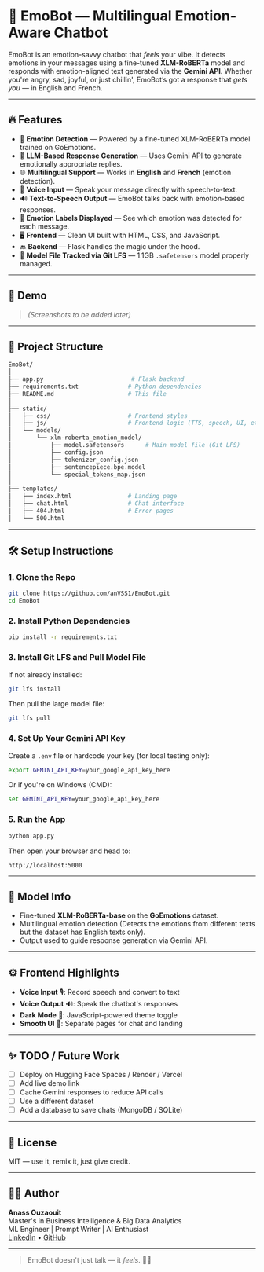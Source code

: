# 🧠 EmoBot — Multilingual Emotion-Aware Chatbot

EmoBot is an emotion-savvy chatbot that *feels* your vibe. It detects emotions in your messages using a fine-tuned **XLM-RoBERTa** model and responds with emotion-aligned text generated via the **Gemini API**. Whether you're angry, sad, joyful, or just chillin', EmoBot’s got a response that *gets you* — in English and French.

---

## 🔥 Features

- 🎯 **Emotion Detection** — Powered by a fine-tuned XLM-RoBERTa model trained on GoEmotions.
- 💬 **LLM-Based Response Generation** — Uses Gemini API to generate emotionally appropriate replies.
- 🌐 **Multilingual Support** — Works in **English** and **French** (emotion detection).
- 🎤 **Voice Input** — Speak your message directly with speech-to-text.
- 🔊 **Text-to-Speech Output** — EmoBot talks back with emotion-based responses.
- 🧠 **Emotion Labels Displayed** — See which emotion was detected for each message.
- 🖥️ **Frontend** — Clean UI built with HTML, CSS, and JavaScript.
- 🔙 **Backend** — Flask handles the magic under the hood.
- 🧳 **Model File Tracked via Git LFS** — 1.1GB `.safetensors` model properly managed.

---

## 🚀 Demo

> _(Screenshots to be added later)_

---

## 📁 Project Structure

```bash
EmoBot/
│
├── app.py                         # Flask backend
├── requirements.txt              # Python dependencies
├── README.md                     # This file
│
├── static/
│   ├── css/                      # Frontend styles
│   ├── js/                       # Frontend logic (TTS, speech, UI, etc.)
│   └── models/
│       └── xlm-roberta_emotion_model/
│           ├── model.safetensors      # Main model file (Git LFS)
│           ├── config.json
│           ├── tokenizer_config.json
│           ├── sentencepiece.bpe.model
│           └── special_tokens_map.json
│
├── templates/
│   ├── index.html                # Landing page
│   ├── chat.html                 # Chat interface
│   ├── 404.html                  # Error pages
│   └── 500.html
```

---

## 🛠️ Setup Instructions

### 1. Clone the Repo

```bash
git clone https://github.com/anVSS1/EmoBot.git
cd EmoBot
```

### 2. Install Python Dependencies

```bash
pip install -r requirements.txt
```

### 3. Install Git LFS and Pull Model File

If not already installed:

```bash
git lfs install
```

Then pull the large model file:

```bash
git lfs pull
```

### 4. Set Up Your Gemini API Key

Create a `.env` file or hardcode your key (for local testing only):

```bash
export GEMINI_API_KEY=your_google_api_key_here
```

Or if you're on Windows (CMD):

```cmd
set GEMINI_API_KEY=your_google_api_key_here
```

### 5. Run the App

```bash
python app.py
```

Then open your browser and head to:

```
http://localhost:5000
```

---

## 🧠 Model Info

- Fine-tuned **XLM-RoBERTa-base** on the **GoEmotions** dataset.
- Multilingual emotion detection (Detects the emotions from different texts but the dataset has English texts only).
- Output used to guide response generation via Gemini API.

---

## ⚙️ Frontend Highlights

- **Voice Input** 🎙: Record speech and convert to text
- **Voice Output** 🔊: Speak the chatbot's responses
- **Dark Mode** 🌙: JavaScript-powered theme toggle
- **Smooth UI** 💅: Separate pages for chat and landing

---

## ✨ TODO / Future Work

- [ ] Deploy on Hugging Face Spaces / Render / Vercel
- [ ] Add live demo link
- [ ] Cache Gemini responses to reduce API calls
- [ ] Use a different dataset
- [ ] Add a database to save chats (MongoDB / SQLite)

---

## 📜 License

MIT — use it, remix it, just give credit.

---

## 👨‍💻 Author

**Anass Ouzaouit**  
Master's in Business Intelligence & Big Data Analytics  
ML Engineer | Prompt Writer | AI Enthusiast  
[LinkedIn](https://linkedin.com/in/anass-ouzaouit) • [GitHub](https://github.com/anVSS1)

---

> EmoBot doesn't just talk — it *feels*. 🧠💬
